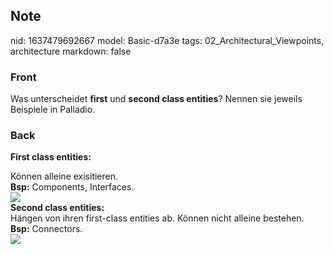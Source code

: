 ## Note
nid: 1637479692667
model: Basic-d7a3e
tags: 02_Architectural_Viewpoints, architecture
markdown: false

### Front
Was unterscheidet <b>first</b> und <b>second class entities</b>?
Nennen sie jeweils Beispiele in Palladio.

### Back
<b>First class entities:</b>
<div>
  Können alleine exisitieren.
</div>
<div>
  <b>Bsp:</b> Components, Interfaces.
</div>
<div><img src=
paste-dfdb6222359db3928d8ea7166d624b4660e6adae.jpg></div>
<div>
  <b>Second class entities:</b>
  <div>
    <div>
      Hängen von ihren first-class entities ab. Können nicht
      alleine bestehen.
    </div>
    <div>
      <b>Bsp:</b> Connectors.
    </div>
  </div>
</div>
<div><img src=
paste-55ffbee728c72c8656d33d5cf15655512cc4b2c2.jpg></div>
